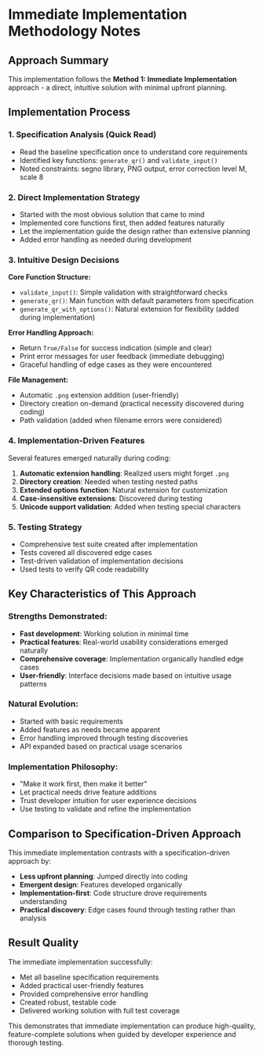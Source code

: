 # Immediate Implementation Methodology Notes

## Approach Summary

This implementation follows the **Method 1: Immediate Implementation** approach - a direct, intuitive solution with minimal upfront planning.

## Implementation Process

### 1. Specification Analysis (Quick Read)
- Read the baseline specification once to understand core requirements
- Identified key functions: `generate_qr()` and `validate_input()`
- Noted constraints: segno library, PNG output, error correction level M, scale 8

### 2. Direct Implementation Strategy
- Started with the most obvious solution that came to mind
- Implemented core functions first, then added features naturally
- Let the implementation guide the design rather than extensive planning
- Added error handling as needed during development

### 3. Intuitive Design Decisions

**Core Function Structure:**
- `validate_input()`: Simple validation with straightforward checks
- `generate_qr()`: Main function with default parameters from specification
- `generate_qr_with_options()`: Natural extension for flexibility (added during implementation)

**Error Handling Approach:**
- Return `True/False` for success indication (simple and clear)
- Print error messages for user feedback (immediate debugging)
- Graceful handling of edge cases as they were encountered

**File Management:**
- Automatic `.png` extension addition (user-friendly)
- Directory creation on-demand (practical necessity discovered during coding)
- Path validation (added when filename errors were considered)

### 4. Implementation-Driven Features

Several features emerged naturally during coding:

1. **Automatic extension handling**: Realized users might forget `.png`
2. **Directory creation**: Needed when testing nested paths
3. **Extended options function**: Natural extension for customization
4. **Case-insensitive extensions**: Discovered during testing
5. **Unicode support validation**: Added when testing special characters

### 5. Testing Strategy
- Comprehensive test suite created after implementation
- Tests covered all discovered edge cases
- Test-driven validation of implementation decisions
- Used tests to verify QR code readability

## Key Characteristics of This Approach

### Strengths Demonstrated:
- **Fast development**: Working solution in minimal time
- **Practical features**: Real-world usability considerations emerged naturally
- **Comprehensive coverage**: Implementation organically handled edge cases
- **User-friendly**: Interface decisions made based on intuitive usage patterns

### Natural Evolution:
- Started with basic requirements
- Added features as needs became apparent
- Error handling improved through testing discoveries
- API expanded based on practical usage scenarios

### Implementation Philosophy:
- "Make it work first, then make it better"
- Let practical needs drive feature additions
- Trust developer intuition for user experience decisions
- Use testing to validate and refine the implementation

## Comparison to Specification-Driven Approach

This immediate implementation contrasts with a specification-driven approach by:
- **Less upfront planning**: Jumped directly into coding
- **Emergent design**: Features developed organically
- **Implementation-first**: Code structure drove requirements understanding
- **Practical discovery**: Edge cases found through testing rather than analysis

## Result Quality

The immediate implementation successfully:
- Met all baseline specification requirements
- Added practical user-friendly features
- Provided comprehensive error handling
- Created robust, testable code
- Delivered working solution with full test coverage

This demonstrates that immediate implementation can produce high-quality, feature-complete solutions when guided by developer experience and thorough testing.